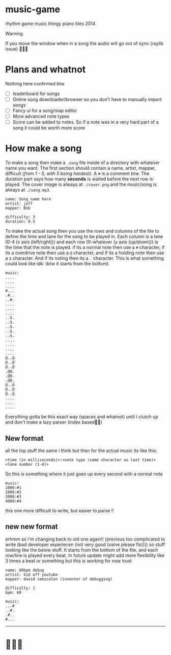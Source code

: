 # music-game
rhythm game music thingy piano tiles 2014

> [!WARNING]
> If you move the window when in a song the audio will go out of sync (raylib issue) 🤬🤬🤬

# Plans and whatnot
Nothing here confirmed btw
- [ ] leaderboard for songs
- [ ] Online song downloader/browser so you don't have to manually import songs
- [ ] Fancy ui for a song/map editor
- [ ] More advanced note types
- [ ] Score can be added to notes. So if a note was in a very hard part of a song it could be worth more score

# How make a song
To make a song then make a `.song` file inside of a directory with whatever name you want. The first section should contain a name, artist, mapper, difficult *(from 1 - 5, with 5 being hardest)*. A `#` is a comment btw. The duration part says how many **seconds** is waited before the next row is played. The cover image is always at `./cover.png` and the music/song is always at `./song.mp3`.
```
name: Song name here
artist: jeff
mapper: Bob

difficulty: 3
duration: 0.5
```
To make the actual song then you use the rows and columns of the file to define the time and lane for the song to be played in. Each column is a lane (0-4 (x axis (left/right))) and each row (0-whatever (y axis (up/down))) is the time that the note is played. if its a normal note then use a `#` character, if its a overdrive note then use a `@` character, and if its a holding note then use a `$` character. And if its noting then its a `.` character. This is what something could look like idk: (btw it starts from the bottom)
```
music:
....
....
....
#...
.#..
..#.
....
....
....
..$.
..$.
..$.
..$.
..$.
....
....
....
....
@..@
@..@
@..@
.@@.
.@@.
.@@.
@..@
@..@
@..@
....
....
....
```
Everything gotta be this exact way (spaces and whatnot) until I clutch up and don't make a lazy parser (index based🤪🤪)

## New format
all the top stuff the same i think but then for the actual music its like this:
```song
<time (in milliseconds)>:<note type (same character as last time)><lane number (1-4)>
```
So this is something where it just goes up every second with a normal note
```song
music:
1000:#1
2000:#2
3000:#3
4000:#4
```
this one more difficult to write, but easier to parse !!

## new new format
erhmm so i'm changing back to old one again!! (previous too complicated to write (bad developer experiecen (not very good (valve please fix)))) so stuff looking like the below stuff. It starts from the bottom of the file, and each row/line is played every beat. In future update might add more flexibility like 3 times a beat or something but this is working for now trust
```
name: 60bpm debug
artist: kid off youtube
mapper: david semicolon (inventer of debugging)

difficulty: 1
bpm: 60

music:
...#
..#.
.#..
#...
```


---
# 🤺🤺🤺